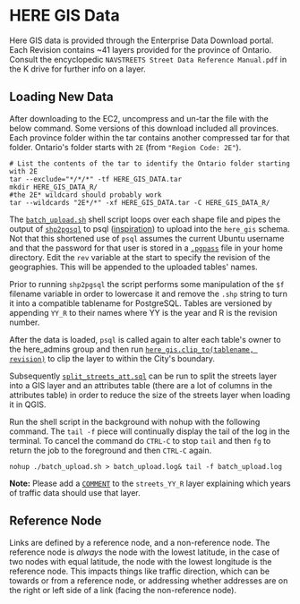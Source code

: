 # HERE GIS Data

Here GIS data is provided through the Enterprise Data Download portal. Each Revision contains ~41 layers provided for the province of Ontario. Consult the encyclopedic `NAVSTREETS Street Data Reference Manual.pdf` in the K drive for further info on a layer.

## Loading New Data

After downloading to the EC2, uncompress and un-tar the file with the below command. Some versions of this download included all provinces. Each province folder within the tar contains another compressed tar for that folder. Ontario's folder starts with `2E` (from `"Region Code: 2E"`).

```shell
# List the contents of the tar to identify the Ontario folder starting with 2E
tar --exclude="*/*/*" -tf HERE_GIS_DATA.tar
mkdir HERE_GIS_DATA_R/
#the 2E* wildcard should probably work
tar --wildcards "2E*/*" -xf HERE_GIS_DATA.tar -C HERE_GIS_DATA_R/
```

The [`batch_upload.sh`](batch_upload.sh) shell script loops over each shape file and pipes the output of [`shp2pgsql`](http://postgis.net/docs/manual-2.1/using_postgis_dbmanagement.html#shp2pgsql_usage) to psql ([inspiration](http://gis.stackexchange.com/a/7806/36886)) to upload into the `here_gis` schema. Not that this shortened use of `psql` assumes the current Ubuntu username and that the password for that user is stored in a [`.pgpass`](https://www.postgresql.org/docs/current/static/libpq-pgpass.html) file in your home directory. Edit the `rev` variable at the start to specify the revision of the geographies. This will be appended to the uploaded tables' names.

Prior to running `shp2pgsql` the script performs some manipulation of the `$f` filename variable in order to lowercase it and remove the `.shp` string to turn it into a compatible tablename for PostgreSQL. Tables are versioned by appending `YY_R` to their names where YY is the year and R is the revision number.

After the data is loaded, `psql` is called again to alter each table's owner to the here_admins group and then run [`here_gis.clip_to(tablename, revision)`](clip_to.sql) to clip the layer to within the City's boundary.

Subsequently [`split_streets_att.sql`](split_streets_att.sql) can be run to split the streets layer into a GIS layer and an attributes table (there are a lot of columns in the attributes table) in order to reduce the size of the streets layer when loading it in QGIS.

Run the shell script in the background with nohup with the following command. The `tail -f` piece will continually display the tail of the log in the terminal. To cancel the command do `CTRL-C` to stop `tail` and then `fg` to return the job to the foreground and then `CTRL-C` again.

```shell
nohup ./batch_upload.sh > batch_upload.log& tail -f batch_upload.log
```

**Note:** Please add a [`COMMENT`](https://devdocs.io/postgresql~9.6/sql-comment) to the `streets_YY_R` layer explaining which years of traffic data should use that layer.

## Reference Node

Links are defined by a reference node, and a non-reference node. The reference
node is *always* the node with the lowest latitude, in the case of two nodes
with equal latitude, the node with the lowest longitude is the reference node.
This impacts things like traffic direction, which can be towards or from a
reference node, or addressing whether addresses are on the right or left side
of a link (facing the non-reference node).
